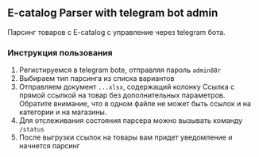 ## E-catalog Parser with telegram bot admin

Парсинг товаров с E-catalog с управление через telegram бота.

### Инструкция пользования 
1. Регистируемся в telegram bote, отправляя пароль `admin88r`
2. Выбираем тип парсинга из списка вариантов
3. Отправляем документ `...xlsx`, содержащий колонку Ссылка с прямой ссылкой на товар без дополнительных параметров. Обратите внимание, что в одном файле не может быть ссылок и на категории и на магазины.
4. Для отслеживания состояния парсера можно вызывать команду `/status`
5. После выгрузки ссылок на товары вам придет уведомление и начнется парсинг